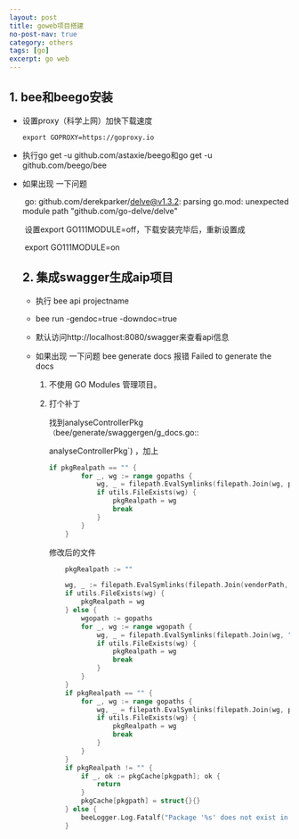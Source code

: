 ```yaml
---
layout: post
title: goweb项目搭建
no-post-nav: true
category: others
tags: [go]
excerpt: go web
---
```


## 1. bee和beego安装

- 设置proxy（科学上网）加快下载速度

  ```
  export GOPROXY=https://goproxy.io
  ```

  

- 执行go get -u github.com/astaxie/beego和go get -u   github.com/beego/bee

- 如果出现 一下问题

  ​	go: github.com/derekparker/delve@v1.3.2: parsing go.mod: unexpected module  	path "github.com/go-delve/delve"

  ​	设置export GO111MODULE=off，下载安装完毕后，重新设置成 

  ​    export GO111MODULE=on	

  ## 2. 集成swagger生成aip项目

  - 执行 bee api projectname

  - bee run -gendoc=true -downdoc=true

  - 默认访问http://localhost:8080/swagger来查看api信息

  - 如果出现 一下问题 bee generate docs 报错 Failed to generate the docs

    1. 不使用 GO Modules 管理项目。

    2. 打个补丁

       找到analyseControllerPkg`（`bee/generate/swaggergen/g_docs.go::

       analyseControllerPkg`) ，加上

       ```go
       if pkgRealpath == "" {
               for _, wg := range gopaths {
                   wg, _ = filepath.EvalSymlinks(filepath.Join(wg, pkgpath))
                   if utils.FileExists(wg) {
                       pkgRealpath = wg
                       break
                   }
               }
           }
       ```

       修改后的文件

       ```go
           pkgRealpath := ""
       
           wg, _ := filepath.EvalSymlinks(filepath.Join(vendorPath, pkgpath))
           if utils.FileExists(wg) {
               pkgRealpath = wg
           } else {
               wgopath := gopaths
               for _, wg := range wgopath {
                   wg, _ = filepath.EvalSymlinks(filepath.Join(wg, "src", pkgpath))
                   if utils.FileExists(wg) {
                       pkgRealpath = wg
                       break
                   }
               }
           }
           if pkgRealpath == "" {
               for _, wg := range gopaths {
                   wg, _ = filepath.EvalSymlinks(filepath.Join(wg, pkgpath))
                   if utils.FileExists(wg) {
                       pkgRealpath = wg
                       break
                   }
               }
           }
           if pkgRealpath != "" {
               if _, ok := pkgCache[pkgpath]; ok {
                   return
               }
               pkgCache[pkgpath] = struct{}{}
           } else {
               beeLogger.Log.Fatalf("Package '%s' does not exist in the GOPATH or vendor path", pkgpath)
           }
       ```
